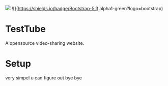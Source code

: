 ![](https://shields.io/badge/PHP-8.2-green?logo=php) ![](https://shields.io/badge/Bootstrap-5.3 alpha1-green?logo=bootstrap)
# TestTube
A opensource video-sharing website.

# Setup
very simpel u can figure out bye bye
